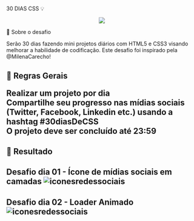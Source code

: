 <h1 align="center"></h1>
30 DIAS CSS 💡
</h1>
<p align="center">
<a target="_blank" rel="noopener noreferrer" href="https://camo.githubusercontent.com/66fe19848b26f90cf13a99b798f742a9e7809b27/68747470733a2f2f696d672e736869656c64732e696f2f62616467652f746563682d66726f6e742d2d656e642d627269676874677265656e"><img src="https://camo.githubusercontent.com/66fe19848b26f90cf13a99b798f742a9e7809b27/68747470733a2f2f696d672e736869656c64732e696f2f62616467652f746563682d66726f6e742d2d656e642d627269676874677265656e" data-canonical-src="https://img.shields.io/badge/tech-front--end-brightgreen" style="max-width:100%;"></a>

🧐 Sobre o desafio 

Serão 30 dias fazendo mini projetos diários com HTML5 e CSS3 visando melhorar a habilidade de codificação. Este desafio foi inspirado pela @MilenaCarecho!<br><h2>

🚨 Regras Gerais

Realizar um projeto por dia<br>
Compartilhe seu progresso nas mídias sociais (Twitter, Facebook, Linkedin etc.) usando a hashtag #30diasDeCSS<br>
O projeto deve ser concluído até 23:59<br><h2>

🎉 Resultado
<h2>
Desafio dia 01 - Ícone de mídias sociais em camadas
<img alt="iconesredessociais" src="https://ik.imagekit.io/atnyozbx9v/redessociais_qyAJc0W5h.gif">
<h2>

Desafio dia 02 - Loader Animado
<img alt="iconesredessociais" src="https://ik.imagekit.io/atnyozbx9v/loading_bw8wbp9LT.gif">
<h2>